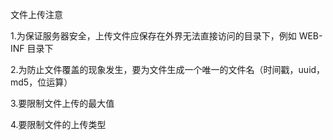 文件上传注意

1.为保证服务器安全，上传文件应保存在外界无法直接访问的目录下，例如 WEB-INF 目录下

2.为防止文件覆盖的现象发生，要为文件生成一个唯一的文件名（时间戳，uuid，md5，位运算）

3.要限制文件上传的最大值

4.要限制文件的上传类型